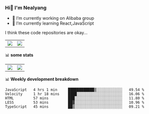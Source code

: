 ### Hi👋 I'm Nealyang

- 🔭 I’m currently working on Alibaba group
- 🌱 I’m currently learning React,JavaScript


I think these code repositories are okay...

<table>
  <tbody>
    <tr>
      <td>
        <a href="https://github.com/Nealyang/React-Express-Blog-Demo">
          <img align="center" src="https://github-readme-stats.vercel.app/api/pin/?username=Nealyang&repo=React-Express-Blog-Demo&theme=chartreuse-dark" />
        </a>
      </td>
       <td>
        <a href="https://github.com/Nealyang/PersonalBlog">
          <img align="center" src="https://github-readme-stats.vercel.app/api/pin/?username=Nealyang&repo=PersonalBlog&theme=chartreuse-dark" />
        </a>
      </td>
    </tr>
  </tbody>
</table>

📊 **some stats**


<table>
  <tbody>
    <tr>
      <td>
          <img align="center" src="https://github-readme-stats.vercel.app/api?username=Nealyang&theme=chartreuse-dark&show_icons=true" />
      </td>
       <td>
          <img align="center" src="https://github-readme-stats.vercel.app/api/top-langs/?username=Nealyang&theme=chartreuse-dark" />
      </td>
    </tr>
  </tbody>
</table>

📊 **Weekly development breakdown**

<!--START_SECTION:waka-->
```text
JavaScript   4 hrs 1 min     ████████████▒░░░░░░░░░░░░   49.54 % 
Velocity     1 hr 18 mins    ████░░░░░░░░░░░░░░░░░░░░░   16.06 % 
HTML         57 mins         ███░░░░░░░░░░░░░░░░░░░░░░   11.80 % 
LESS         53 mins         ██▓░░░░░░░░░░░░░░░░░░░░░░   10.96 % 
TypeScript   45 mins         ██▒░░░░░░░░░░░░░░░░░░░░░░   09.21 % 
```
<!--END_SECTION:waka-->
